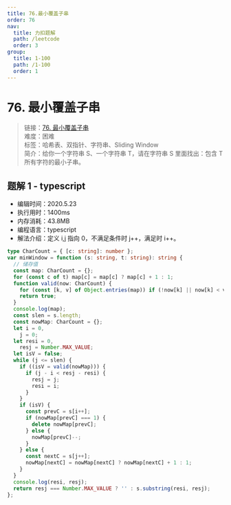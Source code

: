 ```yaml
---
title: 76.最小覆盖子串
order: 76
nav:
  title: 力扣题解
  path: /leetcode
  order: 3
group:
  title: 1-100
  path: /1-100
  order: 1
---
```


# 76. 最小覆盖子串

> 链接：[76. 最小覆盖子串](https://leetcode-cn.com/problems/minimum-window-substring/)  
> 难度：困难  
> 标签：哈希表、双指针、字符串、Sliding Window  
> 简介：给你一个字符串 S、一个字符串 T，请在字符串 S 里面找出：包含 T 所有字符的最小子串。

## 题解 1 - typescript

- 编辑时间：2020.5.23
- 执行用时：1400ms
- 内存消耗：43.8MB
- 编程语言：typescript
- 解法介绍：定义 i,j 指向 0，不满足条件时 j++，满足时 i++。

```typescript
type CharCount = { [c: string]: number };
var minWindow = function (s: string, t: string): string {
  // 储存值
  const map: CharCount = {};
  for (const c of t) map[c] = map[c] ? map[c] + 1 : 1;
  function valid(now: CharCount) {
    for (const [k, v] of Object.entries(map)) if (!now[k] || now[k] < v) return false;
    return true;
  }
  console.log(map);
  const slen = s.length;
  const nowMap: CharCount = {};
  let i = 0,
    j = 0;
  let resi = 0,
    resj = Number.MAX_VALUE;
  let isV = false;
  while (j <= slen) {
    if ((isV = valid(nowMap))) {
      if (j - i < resj - resi) {
        resj = j;
        resi = i;
      }
    }
    if (isV) {
      const prevC = s[i++];
      if (nowMap[prevC] === 1) {
        delete nowMap[prevC];
      } else {
        nowMap[prevC]--;
      }
    } else {
      const nextC = s[j++];
      nowMap[nextC] = nowMap[nextC] ? nowMap[nextC] + 1 : 1;
    }
  }
  console.log(resi, resj);
  return resj === Number.MAX_VALUE ? '' : s.substring(resi, resj);
};
```

